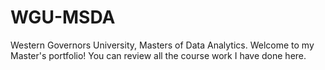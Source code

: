 # WGU-MSDA
Western Governors University, Masters of Data Analytics.
Welcome to my Master's portfolio! 
You can review all the course work I have done here.
